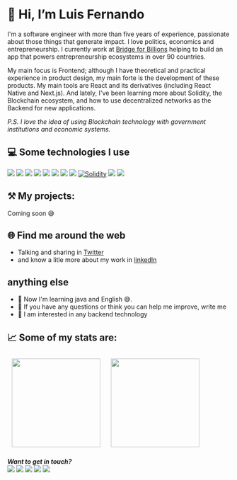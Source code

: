 # 👋 Hi, I’m Luis Fernando

I'm a software engineer with more than five years of experience, passionate about those things that generate impact. I love politics, economics and entrepreneurship. I currently work at [Bridge for Billions](https://www.bridgeforbillions.org) helping to build an app that powers entrepreneurship ecosystems in over 90 countries.

My main focus is Frontend; although I have theoretical and practical experience in product design, my main forte is the development of these products. My main tools are React and its derivatives (including React Native and Next.js). And lately, I've been learning more about Solidity, the Blockchain ecosystem, and how to use decentralized networks as the Backend for new applications.

*P.S. I love the idea of using Blockchain technology with government institutions and economic systems.*


## 💻 Some technologies I use
<a target="_blank" href="https://developer.mozilla.org/en-US/docs/Web/JavaScript/Guide"><img src="https://img.shields.io/badge/JavaScript-323330?style=for-the-badge&logo=javascript&logoColor=F7DF1E" /></a>
<a target="_blank" href="https://reactjs.org/"><img src="https://img.shields.io/badge/React-20232A?style=for-the-badge&logo=react&logoColor=61DAFB" /></a>
<a target="_blank" href="https://redux.js.org/"><img src="https://img.shields.io/badge/Redux-593D88?style=for-the-badge&logo=redux&logoColor=white" /></a>
<a target="_blank" href="https://redux-saga.js.org/"><img src="https://img.shields.io/badge/Redux%20saga-86D46B?style=for-the-badge&logo=redux%20saga&logoColor=999999" /></a>
<a target="_blank" href="https://nextjs.org/docs"><img src="https://img.shields.io/badge/next%20js-000000?style=for-the-badge&logo=nextdotjs&logoColor=white"/></a>
<a target="_blank" href="https://reactnative.dev/"><img src="https://img.shields.io/badge/React_Native-20232A?style=for-the-badge&logo=react&logoColor=61DAFB" /></a>
<a target="_blank" href="https://firebase.google.com/"><img src="https://img.shields.io/badge/firebase-ffca28?style=for-the-badge&logo=firebase&logoColor=black"/></a>
<a target="_blank" href="https://www.typescriptlang.org/"><img src="https://img.shields.io/badge/TypeScript-007ACC?style=for-the-badge&logo=typescript&logoColor=white" /></a>
<a target="_blank" href="https://docs.soliditylang.org/en/v0.8.17/"><img alt="Solidity" src="https://img.shields.io/badge/Solidity-e6e6e6?style=for-the-badge&logo=solidity&logoColor=black"/></a>
<a target="_blank" href="https://docs.swift.org/swift-book/index.html"><img src="https://img.shields.io/badge/Swift-FA7343?style=for-the-badge&logo=swift&logoColor=white" /></a>
<a target="_blank" href="https://www.figma.com/"><img src="https://img.shields.io/badge/Figma-F24E1E?style=for-the-badge&logo=figma&logoColor=white" /></a>

## ⚒️   My projects:

Coming soon 😅



## 🌐 Find me around the web

- Talking and sharing in [Twitter](https://twitter.com/bryant_silva_)
- and know a litle more about my work in [linkedIn](https://www.linkedin.com/in/bryan-silva-mercado-745b77151/)



## anything else

- 🌱 Now I'm learning java and English 😅.
- 💬 If you have any questions or think you can help me improve, write me
- 👀 I am interested in any backend technology



## 📈   Some of my stats are:
  <img width='200' style="margin: 10px" src="https://github-profile-summary-cards.vercel.app/api/cards/profile-details?username=LuFernandoMG&theme=vue" />
  <img width='200' style="margin: 10px" src="https://github-readme-stats.vercel.app/api?username=LuFernandoMG" />


***Want to get in touch?***
<br />
<a target="_blank" href="https://www.linkedin.com/in/mgluisfernando/"><img src="https://img.shields.io/badge/LinkedIn-0077B5?style=for-the-badge&logo=linkedin&logoColor=white" /></a>
<a target="_blank" href="https://twitter.com/mgluisfernando"><img src="https://img.shields.io/badge/Twitter-1DA1F2?style=for-the-badge&logo=twitter&logoColor=white" /></a>
<a target="_blank" href="mailto:hello@luisfernando.io"><img src="https://img.shields.io/badge/Gmail-D14836?style=for-the-badge&logo=gmail&logoColor=white" /></a>
<a target="_blank" href="https://wa.me/584120718906"><img src="https://img.shields.io/badge/WhatsApp-25D366?style=for-the-badge&logo=whatsapp&logoColor=white" /></a>
<a target="_blank" href="https://www.luisfernando.io"><img src="https://img.shields.io/badge/Google_chrome-4285F4?style=for-the-badge&logo=Google-chrome&logoColor=white" /></a>
